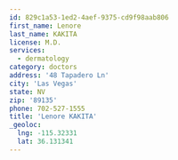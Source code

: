 ```yaml
---
id: 829c1a53-1ed2-4aef-9375-cd9f98aab806
first_name: Lenore
last_name: KAKITA
license: M.D.
services:
  - dermatology
category: doctors
address: '48 Tapadero Ln'
city: 'Las Vegas'
state: NV
zip: '89135'
phone: 702-527-1555
title: 'Lenore KAKITA'
_geoloc:
  lng: -115.32331
  lat: 36.131341
---
```

